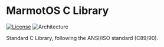 # MarmotOS C Library

[![License](https://img.shields.io/badge/license-XFree86-blue.svg)](LICENSE)
![Architecture](https://img.shields.io/badge/arch-x86--64-blue.svg)

Standard C Library, following the ANSI/ISO standard (C89/90).
